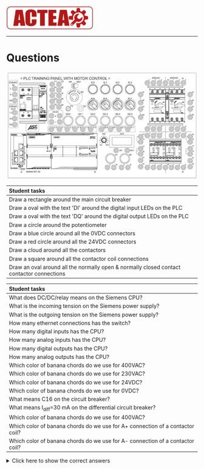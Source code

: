 
![ACTEA](/Logo_ACTEA_2.png)
_____________________________________
# Questions

![PLC Board](../Ex01/Images/PLC_Board_detail.jpg)

| Student tasks |
| :--- |
| Draw a rectangle around the main circuit breaker |  |
| Draw a oval with the text 'DI' around the digital input LEDs on the PLC|
| Draw a oval with the text 'DQ' around the digital output LEDs on the PLC|
| Draw a circle around the potentiometer|
| Draw a blue circle around all the 0VDC connectors |
| Draw a red circle around all the 24VDC connectors |
| Draw a cloud around all the contactors |  |
| Draw a square around all the contactor coil connections |  |
| Draw an oval around all the normally open & normally closed contact contactor connections |  |

| Student tasks |
| :--- |
| What does DC/DC/relay means on the Siemens CPU?|
| What is the incoming tension on the Siemens power supply?|
| What is the outgoing tension on the Siemens power supply?|
| How many ethernet connections has the switch? |
| How many digital inputs has the CPU? |
| How many analog inputs has the CPU? |
| How many digital outputs has the CPU? |
| How many analog outputs has the CPU? |
| Which color of banana chords do we use for 400VAC? |
| Which color of banana chords do we use for 230VAC? |
| Which color of banana chords do we use for 24VDC? |
| Which color of banana chords do we use for 0VDC? |
| What means C16 on the circuit breaker? |
| What means I<sub>diff</sub>=30 mA on the differential circuit breaker? |
| Which color of banana chords do we use for 400VAC? |
| Which color of banana chords do we use for A+ connection of a contactor coil? |
| Which color of banana chords do we use for A- connection of a contactor coil? |

<details>
	<summary>Click here to show the correct answers</summary><!-- Empty line after this one needed, do not delete! -->


| Student tasks | Answer |
| :--- | :--- |
| What does DC/DC/relay means on the Siemens CPU?| 24VDC power supply / 24VDC input signals / relay output signals  |
| What is the incoming tension on the Siemens power supply?| The incoming tension is 230VAC |
| What is the outgoing tension on the Siemens power supply?| The outgoing tension is 24VDC |
| How many ethernet connections has the switch? | Thw switch has 5 ethernet connections |
| How many digital inputs has the CPU? | The CPU has 14 digital inputs |
| How many analog inputs has the CPU? | The CPU has 2 analog inputs (0-10VDC) |
| How many digital outputs has the CPU? | The CPU has 10 digital outputs |
| How many analog outputs has the CPU? | The CPU has 2 analog outputs (0-20mA) |
| Which color of banana chords do we use for 400VAC? | We use **black**, **brown** and **grey** colored banana chords |
| Which color of banana chords do we use for 230VAC? | We use **bacl** and **brown** colored banana chords |
| Which color of banana chords do we use for 24VDC? | We use **red** colored banana chords |
| Which color of banana chords do we use for 0VDC? | We use **blue** colored banana chords |
| What means C16 on the circuit breaker? | A current higher than 16A is not allowed (to protect the electrical cable) and it uses a C-curve (how fast it will react) |
| What means I<sub>diff</sub>=30 mA on the differential circuit breaker? | Leak currents greater than 30mA are not allowed (to protect humans) |
| Which color of banana chords do we use for A+ connection of a contactor coil? | We use the **red** colored banana chords |
| Which color of banana chords do we use for A- connection of a contactor coil? | We use the **blue** colored banana chords |
</details><!-- Empty line after this one needed, do not delete! -->
